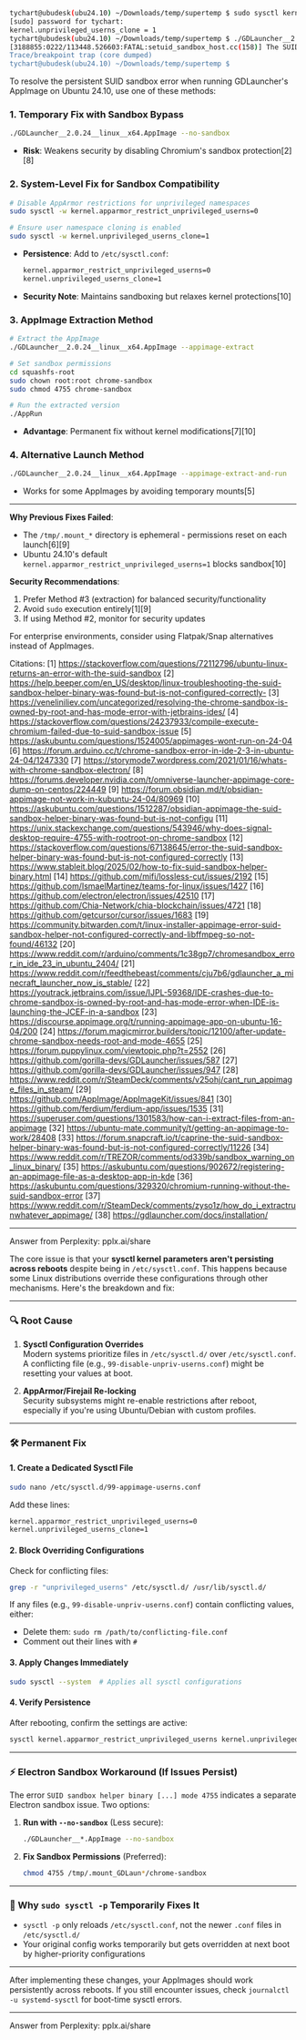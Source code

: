 ```bash
tychart@ubudesk(ubu24.10) ~/Downloads/temp/supertemp $ sudo sysctl kernel.unprivileged_userns_clone=1
[sudo] password for tychart: 
kernel.unprivileged_userns_clone = 1
tychart@ubudesk(ubu24.10) ~/Downloads/temp/supertemp $ ./GDLauncher__2.0.24__linux__x64.AppImage 
[3188855:0222/113448.526603:FATAL:setuid_sandbox_host.cc(158)] The SUID sandbox helper binary was found, but is not configured correctly. Rather than run without sandboxing I'm aborting now. You need to make sure that /tmp/.mount_GDLaunPgtzdu/chrome-sandbox is owned by root and has mode 4755.
Trace/breakpoint trap (core dumped)
tychart@ubudesk(ubu24.10) ~/Downloads/temp/supertemp $
```




To resolve the persistent SUID sandbox error when running GDLauncher's AppImage on Ubuntu 24.10, use one of these methods:

### 1. Temporary Fix with Sandbox Bypass
```bash
./GDLauncher__2.0.24__linux__x64.AppImage --no-sandbox
```
- **Risk**: Weakens security by disabling Chromium's sandbox protection[2][8]

### 2. System-Level Fix for Sandbox Compatibility
```bash
# Disable AppArmor restrictions for unprivileged namespaces
sudo sysctl -w kernel.apparmor_restrict_unprivileged_userns=0

# Ensure user namespace cloning is enabled
sudo sysctl -w kernel.unprivileged_userns_clone=1
```
- **Persistence**: Add to `/etc/sysctl.conf`:
  ```bash
  kernel.apparmor_restrict_unprivileged_userns=0
  kernel.unprivileged_userns_clone=1
  ```
- **Security Note**: Maintains sandboxing but relaxes kernel protections[10]

### 3. AppImage Extraction Method
```bash
# Extract the AppImage
./GDLauncher__2.0.24__linux__x64.AppImage --appimage-extract

# Set sandbox permissions
cd squashfs-root
sudo chown root:root chrome-sandbox
sudo chmod 4755 chrome-sandbox

# Run the extracted version
./AppRun
```
- **Advantage**: Permanent fix without kernel modifications[7][10]

### 4. Alternative Launch Method
```bash
./GDLauncher__2.0.24__linux__x64.AppImage --appimage-extract-and-run
```
- Works for some AppImages by avoiding temporary mounts[5]

---

**Why Previous Fixes Failed**:
- The `/tmp/.mount_*` directory is ephemeral - permissions reset on each launch[6][9]
- Ubuntu 24.10's default `kernel.apparmor_restrict_unprivileged_userns=1` blocks sandbox[10]

**Security Recommendations**:
1. Prefer Method #3 (extraction) for balanced security/functionality
2. Avoid `sudo` execution entirely[1][9]
3. If using Method #2, monitor for security updates

For enterprise environments, consider using Flatpak/Snap alternatives instead of AppImages.

Citations:
[1] https://stackoverflow.com/questions/72112796/ubuntu-linux-returns-an-error-with-the-suid-sandbox
[2] https://help.beeper.com/en_US/desktop/linux-troubleshooting-the-suid-sandbox-helper-binary-was-found-but-is-not-configured-correctly-
[3] https://veneliniliev.com/uncategorized/resolving-the-chrome-sandbox-is-owned-by-root-and-has-mode-error-with-jetbrains-ides/
[4] https://stackoverflow.com/questions/24237933/compile-execute-chromium-failed-due-to-suid-sandbox-issue
[5] https://askubuntu.com/questions/1524005/appimages-wont-run-on-24-04
[6] https://forum.arduino.cc/t/chrome-sandbox-error-in-ide-2-3-in-ubuntu-24-04/1247330
[7] https://storymode7.wordpress.com/2021/01/16/whats-with-chrome-sandbox-electron/
[8] https://forums.developer.nvidia.com/t/omniverse-launcher-appimage-core-dump-on-centos/224449
[9] https://forum.obsidian.md/t/obsidian-appimage-not-work-in-kubuntu-24-04/80969
[10] https://askubuntu.com/questions/1512287/obsidian-appimage-the-suid-sandbox-helper-binary-was-found-but-is-not-configu
[11] https://unix.stackexchange.com/questions/543946/why-does-signal-desktop-require-4755-with-rootroot-on-chrome-sandbox
[12] https://stackoverflow.com/questions/67138645/error-the-suid-sandbox-helper-binary-was-found-but-is-not-configured-correctly
[13] https://www.stableit.blog/2025/02/how-to-fix-suid-sandbox-helper-binary.html
[14] https://github.com/mifi/lossless-cut/issues/2192
[15] https://github.com/IsmaelMartinez/teams-for-linux/issues/1427
[16] https://github.com/electron/electron/issues/42510
[17] https://github.com/Chia-Network/chia-blockchain/issues/4721
[18] https://github.com/getcursor/cursor/issues/1683
[19] https://community.bitwarden.com/t/linux-installer-appimage-error-suid-sandbox-helper-not-configured-correctly-and-libffmpeg-so-not-found/46132
[20] https://www.reddit.com/r/arduino/comments/1c38gp7/chromesandbox_error_in_ide_23_in_ubuntu_2404/
[21] https://www.reddit.com/r/feedthebeast/comments/cju7b6/gdlauncher_a_minecraft_launcher_now_is_stable/
[22] https://youtrack.jetbrains.com/issue/IJPL-59368/IDE-crashes-due-to-chrome-sandbox-is-owned-by-root-and-has-mode-error-when-IDE-is-launching-the-JCEF-in-a-sandbox
[23] https://discourse.appimage.org/t/running-appimage-app-on-ubuntu-16-04/200
[24] https://forum.magicmirror.builders/topic/12100/after-update-chrome-sandbox-needs-root-and-mode-4655
[25] https://forum.puppylinux.com/viewtopic.php?t=2552
[26] https://github.com/gorilla-devs/GDLauncher/issues/587
[27] https://github.com/gorilla-devs/GDLauncher/issues/947
[28] https://www.reddit.com/r/SteamDeck/comments/v25ohj/cant_run_appimage_files_in_steam/
[29] https://github.com/AppImage/AppImageKit/issues/841
[30] https://github.com/ferdium/ferdium-app/issues/1535
[31] https://superuser.com/questions/1301583/how-can-i-extract-files-from-an-appimage
[32] https://ubuntu-mate.community/t/getting-an-appimage-to-work/28408
[33] https://forum.snapcraft.io/t/caprine-the-suid-sandbox-helper-binary-was-found-but-is-not-configured-correctly/11226
[34] https://www.reddit.com/r/TREZOR/comments/od339b/sandbox_warning_on_linux_binary/
[35] https://askubuntu.com/questions/902672/registering-an-appimage-file-as-a-desktop-app-in-kde
[36] https://askubuntu.com/questions/329320/chromium-running-without-the-suid-sandbox-error
[37] https://www.reddit.com/r/SteamDeck/comments/zyso1z/how_do_i_extractrunwhatever_appimage/
[38] https://gdlauncher.com/docs/installation/

---
Answer from Perplexity: pplx.ai/share






The core issue is that your **sysctl kernel parameters aren't persisting across reboots** despite being in `/etc/sysctl.conf`. This happens because some Linux distributions override these configurations through other mechanisms. Here's the breakdown and fix:

---

### 🔍 Root Cause
1. **Sysctl Configuration Overrides**  
   Modern systems prioritize files in `/etc/sysctl.d/` over `/etc/sysctl.conf`. A conflicting file (e.g., `99-disable-unpriv-userns.conf`) might be resetting your values at boot.

2. **AppArmor/Firejail Re-locking**  
   Security subsystems might re-enable restrictions after reboot, especially if you're using Ubuntu/Debian with custom profiles.

---

### 🛠️ Permanent Fix
#### 1. Create a Dedicated Sysctl File
```bash
sudo nano /etc/sysctl.d/99-appimage-userns.conf
```
Add these lines:
```bash
kernel.apparmor_restrict_unprivileged_userns=0
kernel.unprivileged_userns_clone=1
```

#### 2. Block Overriding Configurations
Check for conflicting files:
```bash
grep -r "unprivileged_userns" /etc/sysctl.d/ /usr/lib/sysctl.d/
```
If any files (e.g., `99-disable-unpriv-userns.conf`) contain conflicting values, either:
- Delete them: `sudo rm /path/to/conflicting-file.conf`
- Comment out their lines with `#`

#### 3. Apply Changes Immediately
```bash
sudo sysctl --system  # Applies all sysctl configurations
```

#### 4. Verify Persistence
After rebooting, confirm the settings are active:
```bash
sysctl kernel.apparmor_restrict_unprivileged_userns kernel.unprivileged_userns_clone
```

---

### ⚡ Electron Sandbox Workaround (If Issues Persist)
The error `SUID sandbox helper binary [...] mode 4755` indicates a separate Electron sandbox issue. Two options:

1. **Run with `--no-sandbox`** (Less secure):
   ```bash
   ./GDLauncher__*.AppImage --no-sandbox
   ```

2. **Fix Sandbox Permissions** (Preferred):
   ```bash
   chmod 4755 /tmp/.mount_GDLaun*/chrome-sandbox
   ```

---

### 🔄 Why `sudo sysctl -p` Temporarily Fixes It
- `sysctl -p` only reloads `/etc/sysctl.conf`, not the newer `.conf` files in `/etc/sysctl.d/`
- Your original config works temporarily but gets overridden at next boot by higher-priority configurations

---

After implementing these changes, your AppImages should work persistently across reboots. If you still encounter issues, check `journalctl -u systemd-sysctl` for boot-time sysctl errors.

---
Answer from Perplexity: pplx.ai/share
